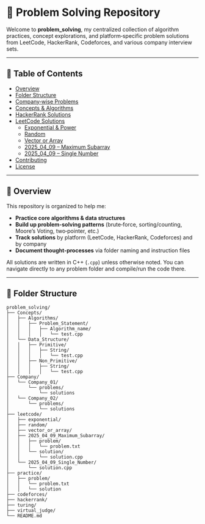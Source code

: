 # 🧩 Problem Solving Repository

Welcome to **problem_solving**, my centralized collection of algorithm practices, concept explorations, and platform‑specific problem solutions from LeetCode, HackerRank, Codeforces, and various company interview sets.

---

## 📖 Table of Contents

- [Overview](#overview)
- [Folder Structure](#Folder-Structure)
- [Company‑wise Problems](#company-wise-problems)
- [Concepts & Algorithms](#concepts--algorithms)
- [HackerRank Solutions](#hackerrank-solutions)
- [LeetCode Solutions](#leetcode-solutions)
  - [Exponential & Power](#exponential--power)
  - [Random](#random)
  - [Vector or Array](#vector-or-array)
  - [2025_04_09 – Maximum Subarray](#2025_04_09--maximum-subarray)
  - [2025_04_09 – Single Number](#2025_04_09--single-number)
- [Contributing](#contributing)
- [License](#license)

---

## 🧐 Overview

This repository is organized to help me:

- **Practice core algorithms & data structures**
- **Build up problem‑solving patterns** (brute‑force, sorting/counting, Moore’s Voting, two‑pointer, etc.)
- **Track solutions** by platform (LeetCode, HackerRank, Codeforces) and by company
- **Document thought‑processes** via folder naming and instruction files

All solutions are written in C++ (`.cpp`) unless otherwise noted. You can navigate directly to any problem folder and compile/run the code there.

---

## 📂 Folder Structure

```text
problem_solving/
├── Concepts/
│   ├── Algorithms/
│   │   ├── Problem_Statement/
│   │   │   ├── Algorithm_name/
│   │   │   │   └── test.cpp
│   └── Data_Structure/
│   │   ├── Primitive/
│   │   │   ├── String/
│   │   │   │   └── test.cpp
│   │   ├── Non_Primitive/
│   │   │   ├── String/
│   │   │   │   └── test.cpp
├── Company/
│   └── Company_01/
│       └── problems/
│           └── solutions
│   └── Company_02/
│       └── problems/
│           └── solutions
├── leetcode/
│   ├── exponential/
│   ├── random/
│   ├── vector_or_array/
│   ├── 2025_04_09_Maximum_Subarray/
│   │   ├── problem/
│   │   │   └── problem.txt
│   │   └── solution/
│   │       └── solution.cpp
│   └── 2025_04_09_Single_Number/
│       └── solution.cpp
├── practice/
│   ├── problem/
│   │   └── problem.txt
│   │   └── solution
├── codeforces/
├── hackerrank/
├── turing/
├── virtual_judge/
└── README.md
```


